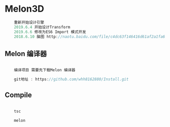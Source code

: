 # Melon3D

```TypeScript
    重新开始设计引擎  
    2019.6.4 开始设计Transform
    2019.6.6 修改为ES6 Import 模式开发
    2018.6.10 脑图 http://naotu.baidu.com/file/c4dc63f146416d61af2a1fa6d8cf1887?token=d8a63568aa612328
```

## Melon 编译器

```TypeScript

    编译项目 需要先下载Melon 编译器

    git地址 : https://github.com/whh8162880/Install.git

```

## Compile

```TypeScript

    tsc

    melon

```



